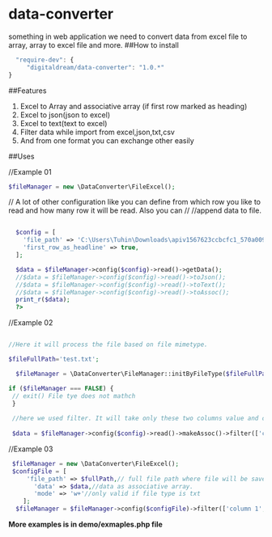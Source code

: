 # data-converter
something in web application we need to convert data from excel file to array, array to excel file and more.
##How to install
```javascript
  "require-dev": {
     "digitaldream/data-converter": "1.0.*"
}
```
##Features
1. Excel to Array and associative array (if first row marked as heading)
2. Excel to json(json to excel)
3. Excel to text(text to excel)
4. Filter data while import from excel,json,txt,csv
5. And from one format you can exchange other easily


##Uses

//Example 01

```php
$fileManager = new \DataConverter\FileExcel();
```
// A lot of other configuration like you can define from which row you like to read and how many row it will be read. Also you can // //append data to file.  

```php

  $config = [
    'file_path' => 'C:\Users\Tuhin\Downloads\apiv1567623ccbcfc1_570a009e10650.xlsx',    
    'first_row_as_headline' => true,    
  ];

  $data = $fileManager->config($config)->read()->getData();   
  //$data = $fileManager->config($config)->read()->toJson();  
  //$data = $fileManager->config($config)->read()->toText();  
  //$data = $fileManager->config($config)->read()->toAssoc(); 
  print_r($data);  
  ?>
```
//Example 02

```php

//Here it will process the file based on file mimetype. 

$fileFullPath='test.txt';

  $fileManager = \DataConverter\FileManager::initByFileType($fileFullPath);

if ($fileManager === FALSE) {
 // exit() File tye does not mathch 
 }
 
 //here we used filter. It will take only these two columns value and other data from the souce will be ignored.
 
 $data = $fileManager->config($config)->read()->makeAssoc()->filter(['column_1','column_2])->getData();

```
//Example 03

```php
 $fileManager = new \DataConverter\FileExcel();
 $configFile = [ 
     'file_path' => $fullPath,// full file path where file will be saved.     
       'data' => $data,//data as associative array.       
       'mode' => 'w+'//only valid if file type is txt       
    ];
  $fileManager = $fileManager->config($configFile)->filter(['column 1','column 2'])->write(true);
```
**More examples is in demo/exmaples.php file**

